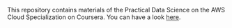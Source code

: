 This repository contains materials of the Practical Data Science on the AWS Cloud Specialization on Coursera. You can have a look [here](https://www.coursera.org/specializations/practical-data-science).
